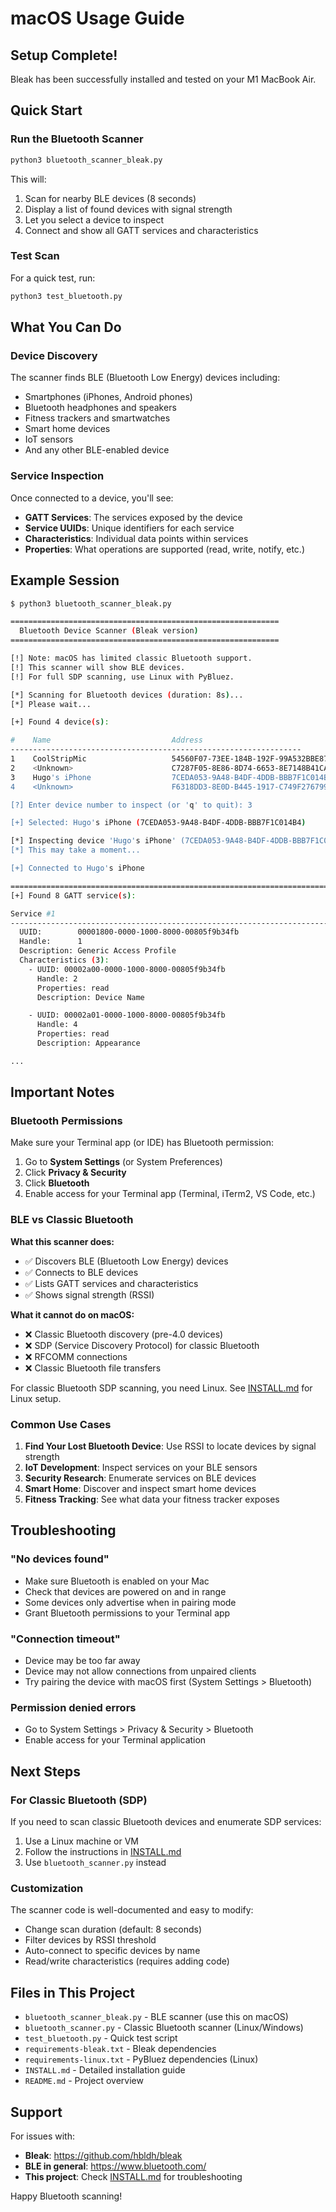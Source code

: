 # macOS Usage Guide

## Setup Complete!

Bleak has been successfully installed and tested on your M1 MacBook Air.

## Quick Start

### Run the Bluetooth Scanner

```bash
python3 bluetooth_scanner_bleak.py
```

This will:
1. Scan for nearby BLE devices (8 seconds)
2. Display a list of found devices with signal strength
3. Let you select a device to inspect
4. Connect and show all GATT services and characteristics

### Test Scan

For a quick test, run:

```bash
python3 test_bluetooth.py
```

## What You Can Do

### Device Discovery
The scanner finds BLE (Bluetooth Low Energy) devices including:
- Smartphones (iPhones, Android phones)
- Bluetooth headphones and speakers
- Fitness trackers and smartwatches
- Smart home devices
- IoT sensors
- And any other BLE-enabled device

### Service Inspection
Once connected to a device, you'll see:
- **GATT Services**: The services exposed by the device
- **Service UUIDs**: Unique identifiers for each service
- **Characteristics**: Individual data points within services
- **Properties**: What operations are supported (read, write, notify, etc.)

## Example Session

```bash
$ python3 bluetooth_scanner_bleak.py

============================================================
  Bluetooth Device Scanner (Bleak version)
============================================================

[!] Note: macOS has limited classic Bluetooth support.
[!] This scanner will show BLE devices.
[!] For full SDP scanning, use Linux with PyBluez.

[*] Scanning for Bluetooth devices (duration: 8s)...
[*] Please wait...

[+] Found 4 device(s):

#    Name                           Address                                RSSI
-----------------------------------------------------------------
1    CoolStripMic                   54560F07-73EE-184B-192F-99A532BBE873   -65 dBm
2    <Unknown>                      C7287F05-8E86-8D74-6653-8E7148B41CA4   -78 dBm
3    Hugo's iPhone                  7CEDA053-9A48-B4DF-4DDB-BBB7F1C014B4   -45 dBm
4    <Unknown>                      F6318DD3-8E0D-B445-1917-C749F2767992   -82 dBm

[?] Enter device number to inspect (or 'q' to quit): 3

[+] Selected: Hugo's iPhone (7CEDA053-9A48-B4DF-4DDB-BBB7F1C014B4)

[*] Inspecting device 'Hugo's iPhone' (7CEDA053-9A48-B4DF-4DDB-BBB7F1C014B4)...
[*] This may take a moment...

[+] Connected to Hugo's iPhone

================================================================================
[+] Found 8 GATT service(s):

Service #1
--------------------------------------------------------------------------------
  UUID:        00001800-0000-1000-8000-00805f9b34fb
  Handle:      1
  Description: Generic Access Profile
  Characteristics (3):
    - UUID: 00002a00-0000-1000-8000-00805f9b34fb
      Handle: 2
      Properties: read
      Description: Device Name

    - UUID: 00002a01-0000-1000-8000-00805f9b34fb
      Handle: 4
      Properties: read
      Description: Appearance

...
```

## Important Notes

### Bluetooth Permissions

Make sure your Terminal app (or IDE) has Bluetooth permission:

1. Go to **System Settings** (or System Preferences)
2. Click **Privacy & Security**
3. Click **Bluetooth**
4. Enable access for your Terminal app (Terminal, iTerm2, VS Code, etc.)

### BLE vs Classic Bluetooth

**What this scanner does:**
- ✅ Discovers BLE (Bluetooth Low Energy) devices
- ✅ Connects to BLE devices
- ✅ Lists GATT services and characteristics
- ✅ Shows signal strength (RSSI)

**What it cannot do on macOS:**
- ❌ Classic Bluetooth discovery (pre-4.0 devices)
- ❌ SDP (Service Discovery Protocol) for classic Bluetooth
- ❌ RFCOMM connections
- ❌ Classic Bluetooth file transfers

For classic Bluetooth SDP scanning, you need Linux. See [INSTALL.md](INSTALL.md) for Linux setup.

### Common Use Cases

1. **Find Your Lost Bluetooth Device**: Use RSSI to locate devices by signal strength
2. **IoT Development**: Inspect services on your BLE sensors
3. **Security Research**: Enumerate services on BLE devices
4. **Smart Home**: Discover and inspect smart home devices
5. **Fitness Tracking**: See what data your fitness tracker exposes

## Troubleshooting

### "No devices found"

- Make sure Bluetooth is enabled on your Mac
- Check that devices are powered on and in range
- Some devices only advertise when in pairing mode
- Grant Bluetooth permissions to your Terminal app

### "Connection timeout"

- Device may be too far away
- Device may not allow connections from unpaired clients
- Try pairing the device with macOS first (System Settings > Bluetooth)

### Permission denied errors

- Go to System Settings > Privacy & Security > Bluetooth
- Enable access for your Terminal application

## Next Steps

### For Classic Bluetooth (SDP)

If you need to scan classic Bluetooth devices and enumerate SDP services:

1. Use a Linux machine or VM
2. Follow the instructions in [INSTALL.md](INSTALL.md)
3. Use `bluetooth_scanner.py` instead

### Customization

The scanner code is well-documented and easy to modify:
- Change scan duration (default: 8 seconds)
- Filter devices by RSSI threshold
- Auto-connect to specific devices by name
- Read/write characteristics (requires adding code)

## Files in This Project

- `bluetooth_scanner_bleak.py` - BLE scanner (use this on macOS)
- `bluetooth_scanner.py` - Classic Bluetooth scanner (Linux/Windows)
- `test_bluetooth.py` - Quick test script
- `requirements-bleak.txt` - Bleak dependencies
- `requirements-linux.txt` - PyBluez dependencies (Linux)
- `INSTALL.md` - Detailed installation guide
- `README.md` - Project overview

## Support

For issues with:
- **Bleak**: https://github.com/hbldh/bleak
- **BLE in general**: https://www.bluetooth.com/
- **This project**: Check [INSTALL.md](INSTALL.md) for troubleshooting

Happy Bluetooth scanning!
